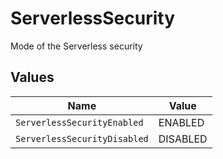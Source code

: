 # ServerlessSecurity

Mode of the Serverless security


## Values

| Name                         | Value                        |
| ---------------------------- | ---------------------------- |
| `ServerlessSecurityEnabled`  | ENABLED                      |
| `ServerlessSecurityDisabled` | DISABLED                     |